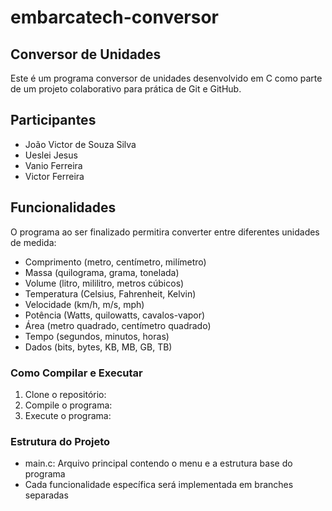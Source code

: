# embarcatech-conversor

## Conversor de Unidades
Este é um programa conversor de unidades desenvolvido em C como parte de um projeto colaborativo para prática de Git e GitHub.

## Participantes
- João Victor de Souza Silva
- Ueslei Jesus
- Vanio Ferreira
- Victor Ferreira

## Funcionalidades
O programa ao ser finalizado permitira converter entre diferentes unidades de medida:

- Comprimento (metro, centímetro, milímetro)
- Massa (quilograma, grama, tonelada)
- Volume (litro, mililitro, metros cúbicos)
- Temperatura (Celsius, Fahrenheit, Kelvin)
- Velocidade (km/h, m/s, mph)
- Potência (Watts, quilowatts, cavalos-vapor)
- Área (metro quadrado, centímetro quadrado)
- Tempo (segundos, minutos, horas)
- Dados (bits, bytes, KB, MB, GB, TB)

### Como Compilar e Executar

1. Clone o repositório:
2. Compile o programa:
3. Execute o programa:

### Estrutura do Projeto

- main.c: Arquivo principal contendo o menu e a estrutura base do programa
- Cada funcionalidade específica será implementada em branches separadas
